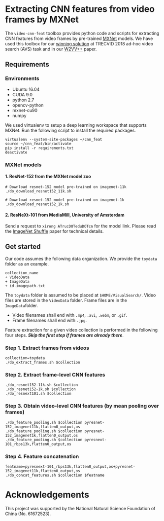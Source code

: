 # Extracting CNN features from video frames by MXNet

The `video-cnn-feat` toolbox provides python code and scripts for extracting CNN features from video frames by pre-trained [MXNet](http://mxnet.incubator.apache.org/) models. We have used this toolbox for our [winning solution](https://www-nlpir.nist.gov/projects/tvpubs/tv18.papers/rucmm.pdf) at TRECVID 2018 ad-hoc video search (AVS) task and in our [W2VV++](https://dl.acm.org/citation.cfm?doid=3343031.3350906) paper.

## Requirements

### Environments

* Ubuntu 16.04
* CUDA 9.0
* python 2.7
* opencv-python
* mxnet-cu90 
* numpy

We used virtualenv to setup a deep learning workspace that supports MXNet. Run the following script to install the required packages.
```
virtualenv --system-site-packages ~/cnn_feat
source ~/cnn_feat/bin/activate
pip install -r requirements.txt
deactivate
```

### MXNet models

#### 1. ResNet-152 from the MXNet model zoo

```
# Download resnet-152 model pre-trained on imagenet-11k
./do_download_resnet152_11k.sh

# Download resnet-152 model pre-trained on imagenet-1k
./do_download_resnet152_1k.sh
```

#### 2. ResNeXt-101 from MediaMill, University of Amsterdam

Send a request to `xirong ATrucDOTeduDOTcn` for the model link. Please read the [ImageNet Shuffle](https://dl.acm.org/citation.cfm?id=2912036) paper for technical details.

## Get started

Our code assumes the following data organization. We provide the `toydata` folder as an example.
```
collection_name
+ VideoData
+ ImageData
+ id.imagepath.txt
```
The `toydata` folder is assumed to be placed at `$HOME/VisualSearch/`. Video files are stored in the `VideoData` folder. Frame files are in the `ImageData`folder. 
+ Video filenames shall end with `.mp4`, `.avi`, `.webm`, or `.gif`.
+ Frame filenames shall end with `.jpg`.

Feature extraction for a given video collection is performed in the following four steps. ***Skip the first step if frames are already there***. 

### Step 1. Extract frames from videos 


```
collection=toydata
./do_extract_frames.sh $collection
```

### Step 2. Extract frame-level CNN features

```
./do_resnet152-11k.sh $collection
./do_resnet152-1k.sh $collection
./do_resnext101.sh $collection
```

### Step 3. Obtain video-level CNN features (by mean pooling over frames)
```
./do_feature_pooling.sh $collection pyresnet-152_imagenet11k,flatten0_output,os
./do_feature_pooling.sh $collection pyresnet-152_imagenet1k,flatten0_output,os
./do_feature_pooling.sh $collection pyresnext-101_rbps13k,flatten0_output,os
```

### Step 4. Feature concatenation
```
featname=pyresnext-101_rbps13k,flatten0_output,os+pyresnet-152_imagenet11k,flatten0_output,os
./do_concat_features.sh $collection $featname
```

# Acknowledgements

This project was supported by the National Natural Science Foundation of China (No. 61672523).

